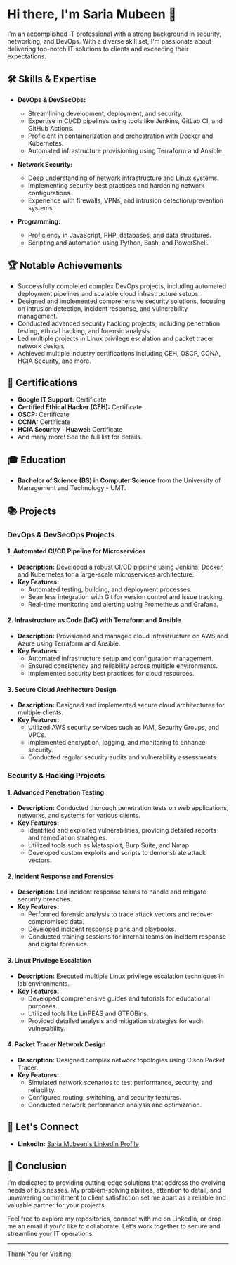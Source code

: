 # Hi there, I'm Saria Mubeen 👋

I'm an accomplished IT professional with a strong background in security, networking, and DevOps. With a diverse skill set, I'm passionate about delivering top-notch IT solutions to clients and exceeding their expectations.

## 🛠️ Skills & Expertise

- **DevOps & DevSecOps:** 
  - Streamlining development, deployment, and security.
  - Expertise in CI/CD pipelines using tools like Jenkins, GitLab CI, and GitHub Actions.
  - Proficient in containerization and orchestration with Docker and Kubernetes.
  - Automated infrastructure provisioning using Terraform and Ansible.

- **Network Security:** 
  - Deep understanding of network infrastructure and Linux systems.
  - Implementing security best practices and hardening network configurations.
  - Experience with firewalls, VPNs, and intrusion detection/prevention systems.

- **Programming:** 
  - Proficiency in JavaScript, PHP, databases, and data structures.
  - Scripting and automation using Python, Bash, and PowerShell.

## 🏆 Notable Achievements

- Successfully completed complex DevOps projects, including automated deployment pipelines and scalable cloud infrastructure setups.
- Designed and implemented comprehensive security solutions, focusing on intrusion detection, incident response, and vulnerability management.
- Conducted advanced security hacking projects, including penetration testing, ethical hacking, and forensic analysis.
- Led multiple projects in Linux privilege escalation and packet tracer network design.
- Achieved multiple industry certifications including CEH, OSCP, CCNA, HCIA Security, and more.

## 📜 Certifications

- **Google IT Support:** Certificate
- **Certified Ethical Hacker (CEH):** Certificate
- **OSCP:** Certificate
- **CCNA:** Certificate
- **HCIA Security - Huawei:** Certificate
- And many more! See the full list for details.

## 🎓 Education

- **Bachelor of Science (BS) in Computer Science** from the University of Management and Technology - UMT.

## 📚 Projects

### DevOps & DevSecOps Projects

#### 1. Automated CI/CD Pipeline for Microservices
- **Description:** Developed a robust CI/CD pipeline using Jenkins, Docker, and Kubernetes for a large-scale microservices architecture.
- **Key Features:**
  - Automated testing, building, and deployment processes.
  - Seamless integration with Git for version control and issue tracking.
  - Real-time monitoring and alerting using Prometheus and Grafana.

#### 2. Infrastructure as Code (IaC) with Terraform and Ansible
- **Description:** Provisioned and managed cloud infrastructure on AWS and Azure using Terraform and Ansible.
- **Key Features:**
  - Automated infrastructure setup and configuration management.
  - Ensured consistency and reliability across multiple environments.
  - Implemented security best practices for cloud resources.

#### 3. Secure Cloud Architecture Design
- **Description:** Designed and implemented secure cloud architectures for multiple clients.
- **Key Features:**
  - Utilized AWS security services such as IAM, Security Groups, and VPCs.
  - Implemented encryption, logging, and monitoring to enhance security.
  - Conducted regular security audits and vulnerability assessments.

### Security & Hacking Projects

#### 1. Advanced Penetration Testing
- **Description:** Conducted thorough penetration tests on web applications, networks, and systems for various clients.
- **Key Features:**
  - Identified and exploited vulnerabilities, providing detailed reports and remediation strategies.
  - Utilized tools such as Metasploit, Burp Suite, and Nmap.
  - Developed custom exploits and scripts to demonstrate attack vectors.

#### 2. Incident Response and Forensics
- **Description:** Led incident response teams to handle and mitigate security breaches.
- **Key Features:**
  - Performed forensic analysis to trace attack vectors and recover compromised data.
  - Developed incident response plans and playbooks.
  - Conducted training sessions for internal teams on incident response and digital forensics.

#### 3. Linux Privilege Escalation
- **Description:** Executed multiple Linux privilege escalation techniques in lab environments.
- **Key Features:**
  - Developed comprehensive guides and tutorials for educational purposes.
  - Utilized tools like LinPEAS and GTFOBins.
  - Provided detailed analysis and mitigation strategies for each vulnerability.

#### 4. Packet Tracer Network Design
- **Description:** Designed complex network topologies using Cisco Packet Tracer.
- **Key Features:**
  - Simulated network scenarios to test performance, security, and reliability.
  - Configured routing, switching, and security features.
  - Conducted network performance analysis and optimization.

## 🤝 Let's Connect

- **LinkedIn:** [Saria Mubeen's LinkedIn Profile](https://www.linkedin.com/in/saria-mubeen/)

## 🙏 Conclusion

I'm dedicated to providing cutting-edge solutions that address the evolving needs of businesses. My problem-solving abilities, attention to detail, and unwavering commitment to client satisfaction set me apart as a reliable and valuable partner for your projects.

Feel free to explore my repositories, connect with me on LinkedIn, or drop me an email if you'd like to collaborate. Let's work together to secure and streamline your IT operations.

---

Thank You for Visiting!
